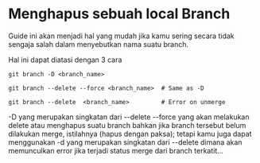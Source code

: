 # Menghapus sebuah local Branch 

Guide ini akan menjadi hal yang mudah jika kamu sering secara tidak sengaja salah dalam menyebutkan nama suatu branch.

Hal ini dapat diatasi dengan 3 cara 

```
git branch -D <branch_name>
```

```
git branch --delete --force <branch_name>  # Same as -D
```

```
git branch --delete  <branch_name>         # Error on unmerge
```

-D yang merupakan singkatan dari --delete --force yang akan melakukan delete atau menghapus suatu branch bahkan jika branch tersebut belum dilakukan merge, istilahnya (hapus dengan paksa); tetapi kamu juga dapat menggunakan -d yang merupakan singkatan dari --delete dimana akan memunculkan error jika terjadi status merge dari branch terkatit...
